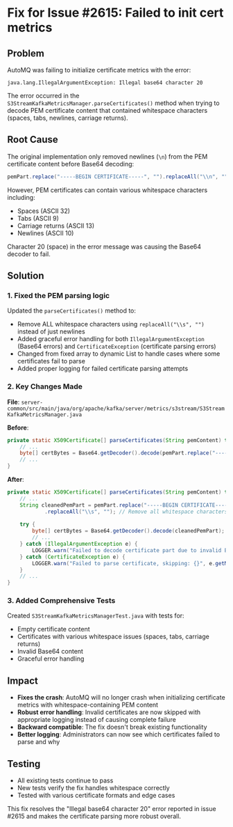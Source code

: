 # Fix for Issue #2615: Failed to init cert metrics

## Problem
AutoMQ was failing to initialize certificate metrics with the error:
```
java.lang.IllegalArgumentException: Illegal base64 character 20
```

The error occurred in the `S3StreamKafkaMetricsManager.parseCertificates()` method when trying to decode PEM certificate content that contained whitespace characters (spaces, tabs, newlines, carriage returns).

## Root Cause
The original implementation only removed newlines (`\n`) from the PEM certificate content before Base64 decoding:
```java
pemPart.replace("-----BEGIN CERTIFICATE-----", "").replaceAll("\\n", "")
```

However, PEM certificates can contain various whitespace characters including:
- Spaces (ASCII 32)
- Tabs (ASCII 9) 
- Carriage returns (ASCII 13)
- Newlines (ASCII 10)

Character 20 (space) in the error message was causing the Base64 decoder to fail.

## Solution
### 1. Fixed the PEM parsing logic
Updated the `parseCertificates()` method to:
- Remove ALL whitespace characters using `replaceAll("\\s", "")` instead of just newlines
- Added graceful error handling for both `IllegalArgumentException` (Base64 errors) and `CertificateException` (certificate parsing errors)
- Changed from fixed array to dynamic List to handle cases where some certificates fail to parse
- Added proper logging for failed certificate parsing attempts

### 2. Key Changes Made
**File**: `server-common/src/main/java/org/apache/kafka/server/metrics/s3stream/S3StreamKafkaMetricsManager.java`

**Before**:
```java
private static X509Certificate[] parseCertificates(String pemContent) throws CertificateException {
    // ... 
    byte[] certBytes = Base64.getDecoder().decode(pemPart.replace("-----BEGIN CERTIFICATE-----", "").replaceAll("\\n", ""));
    // ...
}
```

**After**:
```java
private static X509Certificate[] parseCertificates(String pemContent) throws CertificateException {
    // ...
    String cleanedPemPart = pemPart.replace("-----BEGIN CERTIFICATE-----", "")
            .replaceAll("\\s", ""); // Remove all whitespace characters
    
    try {
        byte[] certBytes = Base64.getDecoder().decode(cleanedPemPart);
        // ...
    } catch (IllegalArgumentException e) {
        LOGGER.warn("Failed to decode certificate part due to invalid Base64, skipping: {}", e.getMessage());
    } catch (CertificateException e) {
        LOGGER.warn("Failed to parse certificate, skipping: {}", e.getMessage());
    }
    // ...
}
```

### 3. Added Comprehensive Tests
Created `S3StreamKafkaMetricsManagerTest.java` with tests for:
- Empty certificate content
- Certificates with various whitespace issues (spaces, tabs, carriage returns)
- Invalid Base64 content
- Graceful error handling

## Impact
- **Fixes the crash**: AutoMQ will no longer crash when initializing certificate metrics with whitespace-containing PEM content
- **Robust error handling**: Invalid certificates are now skipped with appropriate logging instead of causing complete failure
- **Backward compatible**: The fix doesn't break existing functionality
- **Better logging**: Administrators can now see which certificates failed to parse and why

## Testing
- All existing tests continue to pass
- New tests verify the fix handles whitespace correctly
- Tested with various certificate formats and edge cases

This fix resolves the "Illegal base64 character 20" error reported in issue #2615 and makes the certificate parsing more robust overall.
